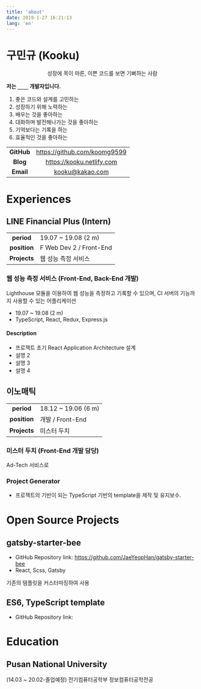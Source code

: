 ```yaml
---
title: 'about'
date: 2019-1-27 16:21:13
lang: 'en'
---
```


# 구민규 (Kooku)

<div align="center">

성장에 목이 마른, 이쁜 코드를 보면 기뻐하는 사람

</div>

**저는 `____` 개발자입니다.**

1. 좋은 코드와 설계를 고민하는
2. 성장하기 위해 노력하는
3. 배우는 것을 좋아하는
4. 대화하며 발전해나가는 것을 좋아하는
5. 기억보다는 기록을 하는
6. 효율적인 것을 좋아하는

|            |                              |
| :--------: | :--------------------------: |
| **GitHub** | https://github.com/koomg9599 |
|  **Blog**  |  https://kooku.netlify.com   |
| **Email**  |       kooku@kakao.com        |

# Experiences

## LINE Financial Plus (Intern)

|              |                         |
| :----------: | ----------------------- |
|  **period**  | 19.07 ~ 19.08 (2 m) |
| **position** | F Web Dev 2 / Front-End |
| **Projects** | 웹 성능 측정 서비스             |

### 웹 성능 측정 서비스 (Front-End, Back-End 개발)

Lighthouse 모듈을 이용하여 웹 성능을 측정하고 기록할 수 있으며, CI 서버의 기능까지 사용할 수 있는 어플리케이션

* 19.07 ~ 19.08 (2 m)
* TypeScript, React, Redux, Express.js

#### Description

* 프로젝트 초기 React Application Architecture 설계
* 설명 2
* 설명 3
* 설명 4

## 이노매틱

|              |                         |
| :----------: | ----------------------- |
|  **period**  | 18.12 ~ 19.06 (6 m) |
| **position** | 개발 / Front-End |
| **Projects** | 미스터 두치             |

### 미스터 두치 (Front-End 개발 담당)

Ad-Tech 서비스로 


### Project Generator

* 프로젝트의 기반이 되는 TypeScript 기반의 template을 제작 및 유지보수.

# Open Source Projects

## gatsby-starter-bee

* GitHub Repository link: https://github.com/JaeYeopHan/gatsby-starter-bee
* React, Scss, Gatsby

기존의 템플릿을 커스터마징하여 사용

## ES6, TypeScript template

* GitHub Repository link: 


# Education

## Pusan National University

(14.03 ~ 20.02-졸업예정) 전기컴퓨터공학부 정보컴퓨터공학전공